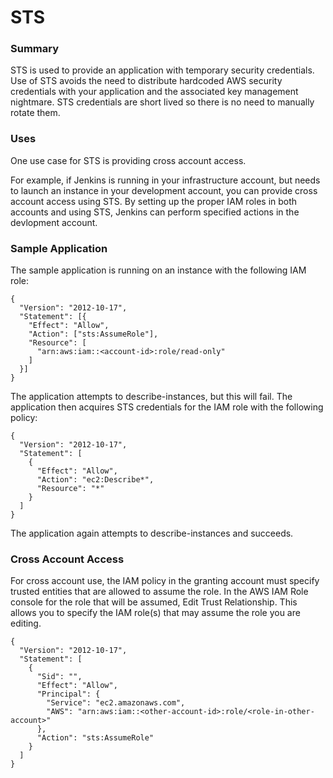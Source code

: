 # STS

### Summary

STS is used to provide an application with temporary security credentials.
Use of STS avoids the need to distribute hardcoded AWS security credentials
with your application and the associated key management nightmare.
STS credentials are short lived so there is no need to manually rotate them.

### Uses

One use case for STS is providing cross account access.

For example, if Jenkins is running in your infrastructure account, but needs
to launch an instance in your development account, you can provide cross account
access using STS. By setting up the proper IAM roles in both accounts and
using STS, Jenkins can perform specified actions in the devlopment account.

### Sample Application

The sample application is running on an instance with the following IAM role:
```
{
  "Version": "2012-10-17",
  "Statement": [{
    "Effect": "Allow",
    "Action": ["sts:AssumeRole"],
    "Resource": [
      "arn:aws:iam::<account-id>:role/read-only"
    ]
  }]
}
```

The application attempts to describe-instances, but this will fail.
The application then acquires STS credentials for the IAM role with the
following policy:
```
{
  "Version": "2012-10-17",
  "Statement": [
    {
      "Effect": "Allow",
      "Action": "ec2:Describe*",
      "Resource": "*"
    }
  ]
}
```
The application again attempts to describe-instances and succeeds.


### Cross Account Access

For cross account use, the IAM policy in the granting account must specify
trusted entities that are allowed to assume the role.
In the AWS IAM Role console for the role that will be assumed, Edit Trust
Relationship. This allows you to specify the IAM role(s) that may assume
the role you are editing.

```
{
  "Version": "2012-10-17",
  "Statement": [
    {
      "Sid": "",
      "Effect": "Allow",
      "Principal": {
        "Service": "ec2.amazonaws.com",
        "AWS": "arn:aws:iam::<other-account-id>:role/<role-in-other-account>"
      },
      "Action": "sts:AssumeRole"
    }
  ]
}
```
